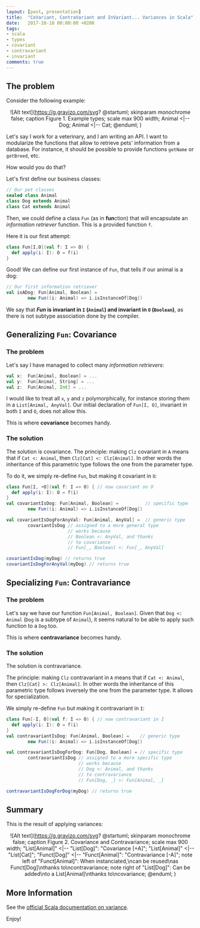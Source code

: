 ```yaml
---
layout: [post, presentation]
title:  "CoVariant, ContraVariant and InVariant... Variances in Scala"
date:   2017-10-10 00:00:00 +0200
tags:
- scala
- types
- covariant
- contravariant
- invariant
comments: true
---
```


## The problem 

Consider the following example:

<span style="display:block;text-align:center">![Alt text](https://g.gravizo.com/svg?
@startuml;
skinparam monochrome false;
caption Figure 1. Example types;
scale max 900 width;
Animal <|-- Dog;
Animal <|-- Cat;
@enduml;
)

Let's say I work for a veterinary, and I am writing an API. I want to modularize the functions that allow to retrieve pets' information from a database.
For instance, it should be possible to provide functions `getName` or `getBreed`, etc. 

How would you do that?

<!--nextslide-->

<!--more-->

Let's first define our business classes:

```scala
// Our pet classes
sealed class Animal
class Dog extends Animal
class Cat extends Animal
```

Then, we could define a class `Fun` (as in **fun**ction) that will encapsulate an _information retriever_ function. This is a provided function `f`. 

Here it is our first attempt: 

```scala
class Fun[I,O](val f: I => O) {
  def apply(i: I): O = f(i)
}
```

Good! We can define our first instance of `Fun`, that tells if our animal is a dog:

```scala
// Our first information retriever
val isADog: Fun[Animal, Boolean] =
        new Fun((i: Animal) => i.isInstanceOf[Dog])
```

We say that **_Fun_ is invariant in `I` (`Animal`) and invariant in `O` (`Boolean`)**, as there is not subtype association
done by the compiler.

## Generalizing `Fun`: Covariance

### The problem

Let's say I have managed to collect many _information retrievers_: 

```scala
val x:  Fun[Animal, Boolean] = ...
val y:  Fun[Animal, String] = ...
val z:  Fun[Animal, Int] = ...
```

I would like to treat all `x`, `y` and `z` polymorphically, for instance storing them in a `List[Animal, AnyVal]`. Our initial declaration
of `Fun[I, O]`, invariant in both `I` and `O`, does not allow this.

This is where **covariance** becomes handy.

### The solution

The solution is covariance. The principle: making `Clz` covariant in `A` means that
if `Cat <: Animal`, then `Clz[Cat] <: Clz[Animal]`. In other words the inheritance of
this parametric type follows the one from the parameter type.

To do it, we simply re-define `Fun`, but making it covariant in `O`:

```scala
class Fun[I, +O](val f: I => O) { // now covariant on O
  def apply(i: I): O = f(i)
}
val covariantIsDog: Fun[Animal, Boolean] =          // specific type
        new Fun((i: Animal) => i.isInstanceOf[Dog])

val covariantIsDogForAnyVal: Fun[Animal, AnyVal] =  // generic type
        covariantIsDog // assigned to a more general type
                       // works because
                       // Boolean <: AnyVal, and thanks
                       // to covariance
                       // Fun[_, Boolean] <: Fun[_, AnyVal]

covariantIsDog(myDog) // returns true
covariantIsDogForAnyVal(myDog) // returns true
```

## Specializing `Fun`: Contravariance

### The problem

Let's say we have our function `Fun[Animal, Boolean]`. Given that `Dog <: Animal` (`Dog` is a subtype of `Animal`),
it seems natural to be able to apply such function to a `Dog` too.

This is where **contravariance** becomes handy.

### The solution

The solution is contravariance.

The principle: making `Clz` contravariant in `A` means that
if `Cat <: Animal`, then `Clz[Cat] >: Clz[Animal]`. In other words the inheritance of
this parametric type follows inversely the one from the parameter type. It allows
for specialization.

We simply re-define `Fun` but making it contravariant in `I`:

```scala
class Fun[-I, O](val f: I => O) { // now contravariant in I
  def apply(i: I): O = f(i)
}
val contravariantIsDog: Fun[Animal, Boolean] =    // generic type
        new Fun((i: Animal) => i.isInstanceOf[Dog])

val contravariantIsDogForDog: Fun[Dog, Boolean] = // specific type
        contravariantIsDog // assigned to a more specific type
                           // works because
                           // Dog <: Animal, and thanks
                           // to contravariance
                           // Fun[Dog, _] >: Fun[Animal, _]

contravariantIsDogForDog(myDog) // returns true
```

## Summary

This is the result of applying variances:

<span style="display:block;text-align:center">![Alt text](https://g.gravizo.com/svg?
@startuml;
skinparam monochrome false;
caption Figure 2. Covariance and Contravariance;
scale max 900 width;
"List[Animal]" <|-- "List[Dog]": "Covariance [+A]";
"List[Animal]" <|-- "List[Cat]";
"Funct[Dog]" <|-- "Funct[Animal]": "Contravariance [-A]";
note left of "Funct[Animal]": When instanciated,\\ncan be reused\\nas Funct[Dog]\\nthanks to\\ncontravariance;
note right of "List[Dog]": Can be added\\nto a List[Animal]\\nthanks to\\ncovariance;
@enduml;
)

## More Information

See the [official Scala documentation on variance](https://docs.scala-lang.org/tour/variances.html).

Enjoy!
